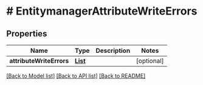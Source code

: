 # # EntitymanagerAttributeWriteErrors


## Properties 


Name | Type | Description | Notes
------------ | ------------- | ------------- | -------------
**attributeWriteErrors**| [**List<EntitymanagerAttributeWriteError>**](EntitymanagerAttributeWriteError.md) |   | [optional]


[[Back to Model list]](../../README.md#models) [[Back to API list]](../../README.md#endpoints) [[Back to README]](../../README.md)

